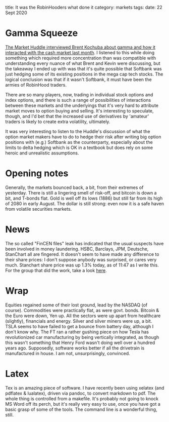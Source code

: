 title: It was the RobinHooders what done it
category: markets
tags: 
date: 22 Sept 2020

# Gamma Squeeze

[The Market Huddle interviewed Brent Kochuba about gamma and how it interacted with the cash market last month](https://www.youtube.com/watch?v=VZwCUaEav18&feature=youtu.be). I listened to this while doing something which required more concentration than was compatible with understanding every nuance of what Brent and Kevin were discussing, but the takeaway I ended up with was that it's quite possible that Softbank was just hedging some of its existing positions in the mega cap tech stocks. The logical conclusion was that if it wasn't Softbank, it must have been the armies of RobinHood traders.

There are so many players, now, trading in individual stock options and index options, and there is such a range of possibilities of interactions between these markets and the underlyings that it's very hard to attribute market moves to option buying and selling. It's interesting to speculate, though, and I'd bet that the increased use of derivatives by 'amateur' traders is likely to create extra volatility, ultimately.

It was very interesting to listen to the Huddle's discussion of what the option market makers have to do to hedge their risk after writing big option positions with (e.g.) Softbank as the counterparty, especially about the limits to delta hedging which is OK in a textbook but does rely on some heroic and unrealistic assumptions.

# Opening notes

Generally, the markets bounced back, a bit, from their extremes of yesterday.
There is still a lingering smell of risk-off, and bitcoin is down a bit, and T-bonds flat.
Gold is well off its lows (1886) but still far from its high of 2080 in early August.
The dollar is still strong: even now it is a safe haven from volatile securities markets.

# News

The so called "FinCEN files" leak has indicated that the usual suspects have been involved in money laundering.
HSBC, Barclays, JPM, Deutsche, StanChart all are fingered. 
It doesn't seem to have made any difference to their share prices: I don't suppose anybody was surprised, or cares very much. Stanchart share price was up 1.3% today, as of 11:47 as I write this.
For the group that did the work, take a look [here](https://www.icij.org/investigations/fincen-files/mining-sars-data/).

# Wrap

Equities regained some of their lost ground, lead by the NASDAQ (of course).
Commodities were practically flat, as were govt. bonds.
Bitcoin & the Euro were down, Yen up. 
All the sectors were up apart from healthcare (slightly), financials and energy.
Silver and silver miners were up, a bit.
TSLA seems to have failed to get a bounce from battery day, although I don't know why.
The FT ran a rather gushing piece on how Tesla has revolutionized car manufacturing by being vertically integrated,
as though this wasn't something that Henry Ford wasn't doing well over a hundred years ago.
Supposedly, software works better if all the drivetrain is manufactured in house.
I am not, unsurprisingly, convinced.

# Latex

Tex is an amazing piece of software.
I have recently been using xelatex (and pdflatex & lualatex), driven via pandoc, to convert markdown to pdf.
The whole thing is controlled from a makefile.
It's probably not going to knock MS Word off its perch, but it's really very easy to use, once you have got a basic
grasp of some of the tools.
The command line is a wonderful thing, still.
